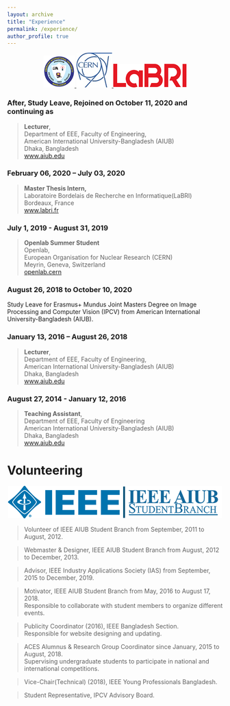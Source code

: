 ```yaml
---
layout: archive
title: "Experience"
permalink: /experience/
author_profile: true
---
```


<center>
<a href="https://www.aiub.edu/">
  <img src="/images/icons/AIUB_whole_logo.png" alt="AIUB">
</a>
<a href="https://home.cern/">
  <img src="/images/icons/cern.jpg" alt="CERN">
</a>
<a href="https://www.labri.fr">
  <img src="/images/icons/LABRI_small.png" alt="LaBRI">
</a>
</center>


### After, Study Leave, Rejoined on October 11, 2020 and continuing as 

> **Lecturer**,\
Department of EEE, Faculty of Engineering,\
American International University-Bangladesh (AIUB)\
Dhaka, Bangladesh\
<a href="https://www.aiub.edu"> www.aiub.edu</a>




### February 06, 2020 – July 03, 2020

> **Master Thesis Intern,**\
Laboratoire Bordelais de Recherche en Informatique(LaBRI)\
Bordeaux, France\
<a href="https://www.labri.fr"> www.labri.fr </a>


### July 1, 2019 - August 31, 2019

> **Openlab Summer Student**\
Openlab,\
European Organisation for Nuclear Research (CERN)\
Meyrin, Geneva, Switzerland\
<a href="https://openlab.cern"> openlab.cern </a>


### August 26, 2018 to October 10, 2020 
Study Leave for Erasmus+ Mundus Joint Masters Degree on Image Processing and Computer Vision (IPCV) from American International University-Bangladesh (AIUB).


### January 13, 2016 – August 26, 2018 

> **Lecturer**,\
Department of EEE, Faculty of Engineering,\
American International University-Bangladesh (AIUB)\
Dhaka, Bangladesh\
<a href="https://www.aiub.edu"> www.aiub.edu</a>


### August 27, 2014 - January 12, 2016

> **Teaching Assistant**,\
Department of EEE, Faculty of Engineering\
American International University-Bangladesh (AIUB)\
Dhaka, Bangladesh\
<a href="https://www.aiub.edu"> www.aiub.edu</a>



# Volunteering

<center>
<a href="https://ieeeaiubsb.com"> <img src="/images/icons/ieee_aiub.png" alt="IEEE and IEEE AIUB SB"> </a>
</center>

> Volunteer of IEEE AIUB Student Branch from September, 2011 to August, 2012.

> Webmaster & Designer, IEEE AIUB Student Branch from August, 2012 to December, 2013. 

> Advisor, IEEE Industry Applications Society (IAS) from September, 2015 to December, 2019.

> Motivator, IEEE AIUB Student Branch from May, 2016 to August 17, 2018.\
Responsible to collaborate with student members to organize different events.

> Publicity Coordinator (2016), IEEE Bangladesh Section.\
Responsible for website designing and updating.  

> ACES Alumnus & Research Group Coordinator since January, 2015 to August, 2018.\
Supervising undergraduate students to participate in national and international competitions. 

> Vice-Chair(Technical) (2018), IEEE Young Professionals Bangladesh.

> Student Representative, IPCV Advisory Board.
